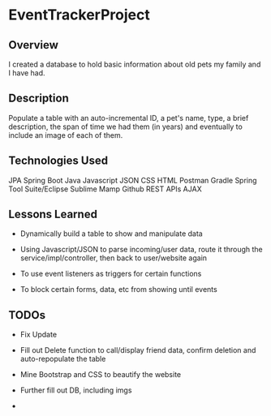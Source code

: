 # EventTrackerProject

## Overview
I created a database to hold basic information about old pets my family and I have had. 

## Description
Populate a table with an auto-incremental ID, a pet's name, type, a brief description, the span of time we had them (in years) and eventually to include an image of each of them.

## Technologies Used
JPA
Spring Boot
Java
Javascript
JSON
CSS
HTML
Postman
Gradle
Spring Tool Suite/Eclipse
Sublime
Mamp
Github
REST APIs
AJAX

## Lessons Learned
* Dynamically build a table to show and manipulate data

* Using Javascript/JSON to parse incoming/user data, route it through the service/impl/controller, then back to user/website again

* To use event listeners as triggers for certain functions

* To block certain forms, data, etc from showing until events

## TODOs 
* Fix Update 

* Fill out Delete function to call/display friend data, confirm deletion and auto-repopulate the table

* Mine Bootstrap and CSS to beautify the website

* Further fill out DB, including imgs

* 



